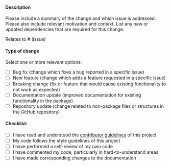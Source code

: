 #### Description

Please include a summary of the change and which issue is addressed. Please also include relevant motivation and context. List any new or updated dependencies that are required for this change.

Relates to # (issue)

#### Type of change

Select one or more relevant options:

- [ ] Bug fix (change which fixes a bug reported in a specific issue)
- [ ] New feature (change which adds a feature requested in a specific issue)
- [ ] Breaking change (fix or feature that would cause existing functionality to not work as expected)
- [ ] Documentation update (improved documentation for existing functionality in the package)
- [ ] Repository update (change related to non-package files or structures in the GitHub repository)

#### Checklist:

- [ ] I have read and understood the [contributor guidelines](../CONTRIBUTING.md) of this project
- [ ] My code follows the style guidelines of this project
- [ ] I have performed a self-review of my own code
- [ ] I have commented my code, particularly in hard-to-understand areas
- [ ] I have made corresponding changes to the documentation
